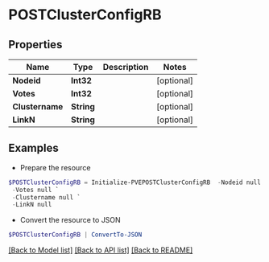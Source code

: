 # POSTClusterConfigRB
## Properties

Name | Type | Description | Notes
------------ | ------------- | ------------- | -------------
**Nodeid** | **Int32** |  | [optional] 
**Votes** | **Int32** |  | [optional] 
**Clustername** | **String** |  | [optional] 
**LinkN** | **String** |  | [optional] 

## Examples

- Prepare the resource
```powershell
$POSTClusterConfigRB = Initialize-PVEPOSTClusterConfigRB  -Nodeid null `
 -Votes null `
 -Clustername null `
 -LinkN null
```

- Convert the resource to JSON
```powershell
$POSTClusterConfigRB | ConvertTo-JSON
```

[[Back to Model list]](../README.md#documentation-for-models) [[Back to API list]](../README.md#documentation-for-api-endpoints) [[Back to README]](../README.md)

